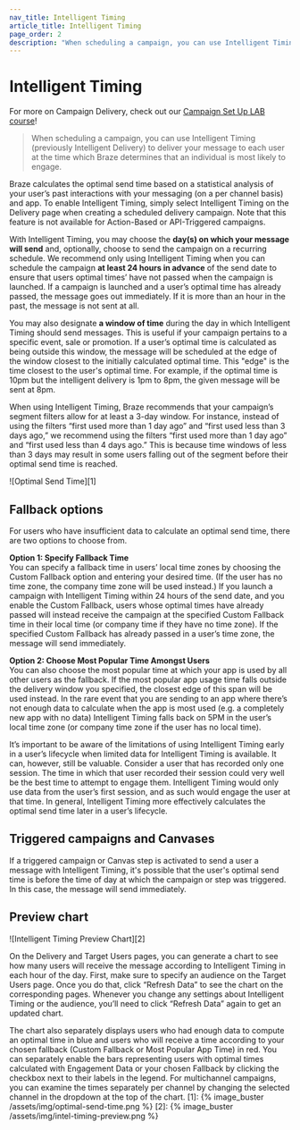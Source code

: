 ```yaml
---
nav_title: Intelligent Timing
article_title: Intelligent Timing
page_order: 2
description: "When scheduling a campaign, you can use Intelligent Timing to deliver your message to each user at the time which Braze determines that an individual is most likely to engage. This article covers how to implement intelligent timing in your campaigns and Canvases."
---
```


# Intelligent Timing

For more on Campaign Delivery, check out our [Campaign Set Up LAB course](http://lab.braze.com/campaign-setup-delivery-targeting-conversions)!

> When scheduling a campaign, you can use Intelligent Timing (previously Intelligent Delivery) to deliver your message to each user at the time which Braze determines that an individual is most likely to engage.

Braze calculates the optimal send time based on a statistical analysis of your user’s past interactions with your messaging (on a per channel basis) and app. To enable Intelligent Timing, simply select Intelligent Timing on the Delivery page when creating a scheduled delivery campaign. Note that this feature is not available for Action-Based or API-Triggered campaigns.

With Intelligent Timing, you may choose the __day(s) on which your message will send__ and, optionally, choose to send the campaign on a recurring schedule. We recommend only using Intelligent Timing when you can schedule the campaign __at least 24 hours in advance__ of the send date to ensure that users optimal times’ have not passed when the campaign is launched. If a campaign is launched and a user’s optimal time has already passed, the message goes out immediately. If it is more than an hour in the past, the message is not sent at all.

You may also designate __a window of time__ during the day in which Intelligent Timing should send messages. This is useful if your campaign pertains to a specific event, sale or promotion. If a user’s optimal time is calculated as being outside this window, the message will be scheduled at the edge of the window closest to the initially calculated optimal time. This "edge" is the time closest to the user's optimal time. For example, if the optimal time is 10pm but the intelligent delivery is 1pm to 8pm, the given message will be sent at 8pm.

When using Intelligent Timing, Braze recommends that your campaign’s segment filters allow for at least a 3-day window. For instance, instead of using the filters “first used more than 1 day ago” and “first used less than 3 days ago,” we recommend using the filters “first used more than 1 day ago” and “first used less than 4 days ago.” This is because time windows of less than 3 days may result in some users falling out of the segment before their optimal send time is reached.

!\[Optimal Send Time\]\[1\]

## Fallback options

For users who have insufficient data to calculate an optimal send time, there are two options to choose from.

__Option 1: Specify Fallback Time__<br> You can specify a fallback time in users’ local time zones by choosing the Custom Fallback option and entering your desired time. (If the user has no time zone, the company time zone will be used instead.) If you launch a campaign with Intelligent Timing within 24 hours of the send date, and you enable the Custom Fallback, users whose optimal times have already passed will instead receive the campaign at the specified Custom Fallback time in their local time (or company time if they have no time zone). If the specified Custom Fallback has already passed in a user’s time zone, the message will send immediately.

__Option 2: Choose Most Popular Time Amongst Users__<br> You can also choose the most popular time at which your app is used by all other users as the fallback. If the most popular app usage time falls outside the delivery window you specified, the closest edge of this span will be used instead. In the rare event that you are sending to an app where there’s not enough data to calculate when the app is most used (e.g. a completely new app with no data) Intelligent Timing falls back on 5PM in the user’s local time zone (or company time zone if the user has no local time).

It’s important to be aware of the limitations of using Intelligent Timing early in a user’s lifecycle when limited data for Intelligent Timing is available. It can, however, still be valuable. Consider a user that has recorded only one session. The time in which that user recorded their session could very well be the best time to attempt to engage them. Intelligent Timing would only use data from the user’s first session, and as such would engage the user at that time. In general, Intelligent Timing more effectively calculates the optimal send time later in a user’s lifecycle.

## Triggered campaigns and Canvases

If a triggered campaign or Canvas step is activated to send a user a message with Intelligent Timing, it's possible that the user's optimal send time is before the time of day at which the campaign or step was triggered. In this case, the message will send immediately.

## Preview chart

!\[Intelligent Timing Preview Chart\]\[2\]

On the Delivery and Target Users pages, you can generate a chart to see how many users will receive the message according to Intelligent Timing in each hour of the day. First, make sure to specify an audience on the Target Users page. Once you do that, click “Refresh Data” to see the chart on the corresponding pages. Whenever you change any settings about Intelligent Timing or the audience, you’ll need to click “Refresh Data” again to get an updated chart.

The chart also separately displays users who had enough data to compute an optimal time in blue and users who will receive a time according to your chosen fallback (Custom Fallback or Most Popular App Time) in red. You can separately enable the bars representing users with optimal times calculated with Engagement Data or your chosen Fallback by clicking the checkbox next to their labels in the legend. For multichannel campaigns, you can examine the times separately per channel by changing the selected channel in the dropdown at the top of the chart.
[1]: {% image_buster /assets/img/optimal-send-time.png %} [2]: {% image_buster /assets/img/intel-timing-preview.png %}